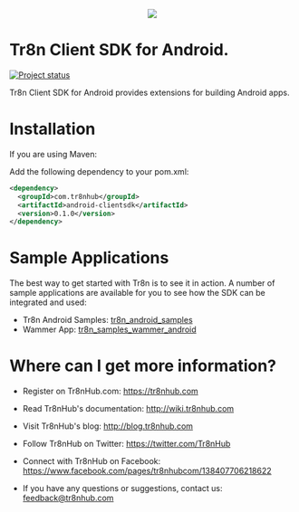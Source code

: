 <p align="center">
  <img src="https://raw.github.com/tr8n/tr8n/master/doc/screenshots/tr8nlogo.png">
</p>

Tr8n Client SDK for Android.
===

[![Project status](http://stillmaintained.com/tr8n/tr8n_android_clientsdk.png)](http://stillmaintained.com/tr8n/tr8n_android_clientsdk.png)

Tr8n Client SDK for Android provides extensions for building Android apps.

Installation
==================

If you are using Maven:

Add the following dependency to your pom.xml:

```xml
<dependency>
  <groupId>com.tr8nhub</groupId>
  <artifactId>android-clientsdk</artifactId>
  <version>0.1.0</version>
</dependency>
```


Sample Applications
==================

The best way to get started with Tr8n is to see it in action. A number of sample applications are available for you to see how the SDK can be integrated and used:

* Tr8n Android Samples: [tr8n_android_samples](https://github.com/tr8n/tr8n_android_samples)
* Wammer App: [tr8n_samples_wammer_android](https://github.com/tr8n/tr8n_samples_wammer_android)



Where can I get more information?
==================

* Register on Tr8nHub.com: https://tr8nhub.com

* Read Tr8nHub's documentation: http://wiki.tr8nhub.com

* Visit Tr8nHub's blog: http://blog.tr8nhub.com

* Follow Tr8nHub on Twitter: https://twitter.com/Tr8nHub

* Connect with Tr8nHub on Facebook: https://www.facebook.com/pages/tr8nhubcom/138407706218622

* If you have any questions or suggestions, contact us: feedback@tr8nhub.com



